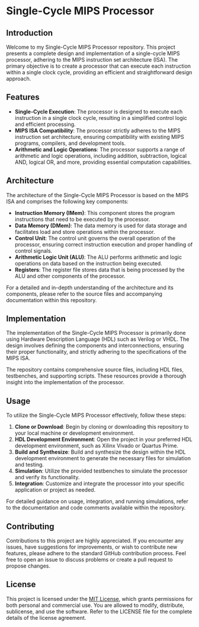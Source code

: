 # Single-Cycle MIPS Processor

## Introduction

Welcome to my Single-Cycle MIPS Processor repository. This project presents a complete design and implementation of a single-cycle MIPS processor, adhering to the MIPS instruction set architecture (ISA). The primary objective is to create a processor that can execute each instruction within a single clock cycle, providing an efficient and straightforward design approach.

## Features

- **Single-Cycle Execution**: The processor is designed to execute each instruction in a single clock cycle, resulting in a simplified control logic and efficient processing.
- **MIPS ISA Compatibility**: The processor strictly adheres to the MIPS instruction set architecture, ensuring compatibility with existing MIPS programs, compilers, and development tools.
- **Arithmetic and Logic Operations**: The processor supports a range of arithmetic and logic operations, including addition, subtraction, logical AND, logical OR, and more, providing essential computation capabilities.

## Architecture

The architecture of the Single-Cycle MIPS Processor is based on the MIPS ISA and comprises the following key components:

- **Instruction Memory (IMem)**: This component stores the program instructions that need to be executed by the processor.
- **Data Memory (DMem)**: The data memory is used for data storage and facilitates load and store operations within the processor.
- **Control Unit**: The control unit governs the overall operation of the processor, ensuring correct instruction execution and proper handling of control signals.
- **Arithmetic Logic Unit (ALU)**: The ALU performs arithmetic and logic operations on data based on the instruction being executed.
- **Registers**: The register file stores data that is being processed by the ALU and other components of the processor.

For a detailed and in-depth understanding of the architecture and its components, please refer to the source files and accompanying documentation within this repository.

## Implementation

The implementation of the Single-Cycle MIPS Processor is primarily done using Hardware Description Language (HDL) such as Verilog or VHDL. The design involves defining the components and interconnections, ensuring their proper functionality, and strictly adhering to the specifications of the MIPS ISA.

The repository contains comprehensive source files, including HDL files, testbenches, and supporting scripts. These resources provide a thorough insight into the implementation of the processor.

## Usage

To utilize the Single-Cycle MIPS Processor effectively, follow these steps:

1. **Clone or Download**: Begin by cloning or downloading this repository to your local machine or development environment.
2. **HDL Development Environment**: Open the project in your preferred HDL development environment, such as Xilinx Vivado or Quartus Prime.
3. **Build and Synthesize**: Build and synthesize the design within the HDL development environment to generate the necessary files for simulation and testing.
4. **Simulation**: Utilize the provided testbenches to simulate the processor and verify its functionality.
5. **Integration**: Customize and integrate the processor into your specific application or project as needed.

For detailed guidance on usage, integration, and running simulations, refer to the documentation and code comments available within the repository.

## Contributing

Contributions to this project are highly appreciated. If you encounter any issues, have suggestions for improvements, or wish to contribute new features, please adhere to the standard GitHub contribution process. Feel free to open an issue to discuss problems or create a pull request to propose changes.

## License

This project is licensed under the [MIT License](LICENSE), which grants permissions for both personal and commercial use. You are allowed to modify, distribute, sublicense, and use the software. Refer to the LICENSE file for the complete details of the license agreement.
